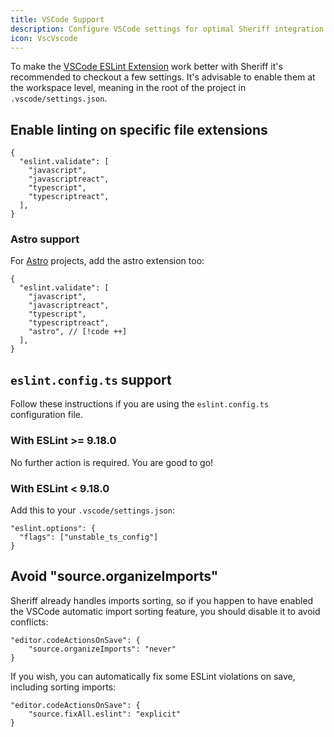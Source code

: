 ```yaml
---
title: VSCode Support
description: Configure VSCode settings for optimal Sheriff integration
icon: VscVscode
---
```


To make the [VSCode ESLint Extension](https://marketplace.visualstudio.com/items?itemName=dbaeumer.vscode-eslint) work better with Sheriff it's recommended to checkout a few settings. It's advisable to enable them at the workspace level, meaning in the root of the project in `.vscode/settings.json`.

## Enable linting on specific file extensions

```jsonc title=".vscode/settings.json"
{
  "eslint.validate": [
    "javascript",
    "javascriptreact",
    "typescript",
    "typescriptreact",
  ],
}
```

### Astro support

For [Astro](https://astro.build/) projects, add the astro extension too:

```jsonc title=".vscode/settings.json"
{
  "eslint.validate": [
    "javascript",
    "javascriptreact",
    "typescript",
    "typescriptreact",
    "astro", // [!code ++]
  ],
}
```

## `eslint.config.ts` support

Follow these instructions if you are using the `eslint.config.ts` configuration file.

### With ESLint >= 9.18.0

No further action is required. You are good to go!

### With ESLint < 9.18.0

Add this to your `.vscode/settings.json`:

```jsonc title=".vscode/settings.json"
"eslint.options": {
  "flags": ["unstable_ts_config"]
}
```

## Avoid "source.organizeImports"

Sheriff already handles imports sorting, so if you happen to have enabled the VSCode automatic import sorting feature, you should disable it to avoid conflicts:

```jsonc title=".vscode/settings.json"
"editor.codeActionsOnSave": {
    "source.organizeImports": "never"
}
```

If you wish, you can automatically fix some ESLint violations on save, including sorting imports:

```jsonc title=".vscode/settings.json"
"editor.codeActionsOnSave": {
    "source.fixAll.eslint": "explicit"
}
```
